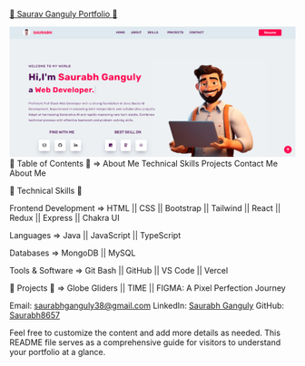 <a href="https://saurav-ganguly-portfolio.vercel.app/" target="_blank"> 🚀 Saurav Ganguly Portfolio 🚀 </a>

<img src="/img/Portfolio/1.png"  alt="screenshot">
 🚀 Table of Contents  🚀  =>
About Me
Technical Skills
Projects
Contact Me
About Me

 🚀 Technical Skills 🚀  

Frontend Development =>
HTML || CSS || Bootstrap || Tailwind || React || Redux || Express || Chakra UI

Languages =>
Java || JavaScript || TypeScript

Databases =>
MongoDB || MySQL

Tools & Software =>
Git Bash || GitHub || VS Code || Vercel 

 🚀 Projects 🚀  =>
Globe Gliders || TIME || FIGMA: A Pixel Perfection Journey

Email: saurabhganguly38@gmail.com
LinkedIn: [Saurabh Ganguly](https://www.linkedin.com/in/saurabh-ganguly/)
GitHub: [Saurabh8657](https://github.com/Saurabh8657)

Feel free to customize the content and add more details as needed. This README file serves as a comprehensive guide for visitors to understand your portfolio at a glance.